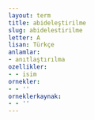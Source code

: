 ```yaml
---
layout: term
title: abideleştirilme
slug: abidelestirilme
letter: A
lisan: Türkçe
anlamlar:
- anıtlaştırılma
ozellikler:
- - isim
ornekler:
- - ''
orneklerkaynak:
- - ''
---
```

